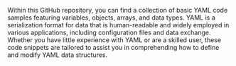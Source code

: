 Within this GitHub repository, you can find a collection of basic YAML code samples featuring variables, objects, arrays, and data types.
YAML is a serialization format for data that is human-readable and widely employed in various applications, including configuration files and data exchange.
Whether you have little experience with YAML or are a skilled user, these code snippets are tailored to assist you in comprehending how to define and modify YAML data structures.
